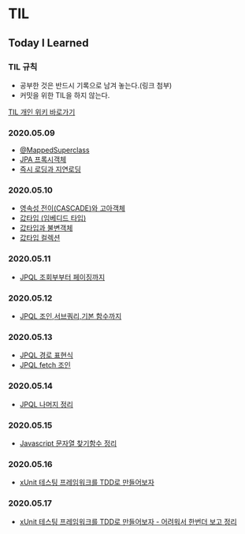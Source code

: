 # TIL
## Today I Learned

### TIL 규칙 
- 공부한 것은 반드시 기록으로 남겨 놓는다.(링크 첨부) 
- 커밋을 위한 TIL을 하지 않는다. 

[TIL 개인 위키 바로가기](https://www.notion.so/3hourstrudy/TIL-WIKI-60935a27129f41578f921f6bb108dd95)  

### 2020.05.09
- [@MappedSuperclass](https://www.notion.so/3hourstrudy/MappedSuperclass-fa676270f9bf48819d08ccf20a97c061)
- [JPA 프록시객체](https://www.notion.so/3hourstrudy/JPA-11f1e40d06fa4e2d8be7c5abfcb33e9a)
- [즉시 로딩과 지연로딩](https://www.notion.so/3hourstrudy/c3c3780e0b784294803494ef2c5a9129)

### 2020.05.10 
- [영속성 전이(CASCADE)와 고아객체](https://www.notion.so/3hourstrudy/CASCADE-48b502158bf7429f85308978d6ead299)
- [값타입 (임베디드 타입)](https://www.notion.so/3hourstrudy/c2d9b18ca2c14c67823d449de5d98294)
- [값타입과 불변객체](https://www.notion.so/3hourstrudy/dc92624182744e16aeeef144ebcb69d8)
- [값타입 컬렉션](https://www.notion.so/3hourstrudy/8aa3ab8afa454692893383b916c56ef1)

### 2020.05.11
- [JPQL 조회부부터 페이징까지](https://www.notion.so/3hourstrudy/JPQL-61a8deba9ffb4760ac2bc43da2d3b333)

### 2020.05.12
- [JPQL 조인,서브쿼리,기본 함수까지](https://www.notion.so/3hourstrudy/JPQL-61a8deba9ffb4760ac2bc43da2d3b333)

### 2020.05.13
- [JPQL 경로 표현식](https://www.notion.so/3hourstrudy/JPQL-60136694c98a4c79b8e0336398f6c491)
- [JPQL fetch 조인](https://www.notion.so/3hourstrudy/fetch-join-8b2e9779a193467a9accd4a5b9c82ef3)

### 2020.05.14
- [JPQL 나머지 정리](https://www.notion.so/3hourstrudy/JPQL-2c1527df7960434eac9327344d643580)

### 2020.05.15
- [Javascript 문자열 찾기함수 정리](https://www.notion.so/3hourstrudy/3411996f54634a7a8a2178e93c692baf?v=146013900c7c44f4a3129f2d9d3cae7d&p=9bfa19fa0bd04fc09a62931722569869)

### 2020.05.16
- [xUnit 테스팅 프레임워크를 TDD로 만들어보자](https://github.com/dhdydtn91/xunitTDD)

### 2020.05.17
- [xUnit 테스팅 프레임워크를 TDD로 만들어보자 - 어려워서 한번더 보고 정리](https://www.notion.so/3hourstrudy/38c720ed5ed54555aa92286756337d15?v=818867695e2946c0b5259f44f71d2e2c&p=7e9cedd5671d4cb4ad306dbc928efcc7)
